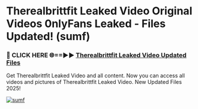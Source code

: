 # Therealbrittfit Leaked Video Original Videos 0nlyFans Leaked - Files Updated! (sumf)

<h3>🔴 CLICK HERE 🌐==►► <a href="https://tinyurl.com/brd5kh86" rel="nofollow">Therealbrittfit Leaked Video Updated Files</a></h3>

Get Therealbrittfit Leaked Video and all content. Now you can access all videos and pictures of Therealbrittfit Leaked Video. New Updated Files 2025!

[![sumf](https://i.imgur.com/K7sEzmb.gif)](https://tinyurl.com/brd5kh86)
